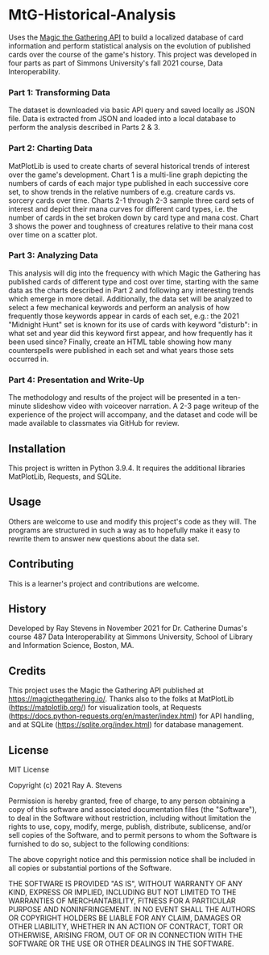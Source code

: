 # MtG-Historical-Analysis
 Uses the [Magic the Gathering API](<https://magicthegathering.io/>) to build a localized database of card information and perform statistical analysis on the evolution of published cards over the course of the game's history. This project was developed in four parts as part of Simmons University's fall 2021 course, Data Interoperability.

### Part 1: Transforming Data
 The dataset is downloaded via basic API query and saved locally as JSON file. Data is extracted from JSON and loaded into a local database to perform the analysis described in Parts 2 & 3.

### Part 2: Charting Data
 MatPlotLib is used to create charts of several historical trends of interest over the game's development. Chart 1 is a multi-line graph depicting the numbers of cards of each major type published in each successive core set, to show trends in the relative numbers of e.g. creature cards vs. sorcery cards over time. Charts 2-1 through 2-3 sample three card sets of interest and depict their mana curves for different card types, i.e. the number of cards in the set broken down by card type and mana cost. Chart 3 shows the power and toughness of creatures relative to their mana cost over time on a scatter plot.

### Part 3: Analyzing Data
 This analysis will dig into the frequency with which Magic the Gathering has published cards of different type and cost over time, starting with the same data as the charts described in Part 2 and following any interesting trends which emerge in more detail. Additionally, the data set will be analyzed to select a few mechanical keywords and perform an analysis of how frequently those keywords appear in cards of each set, e.g.: the 2021 "Midnight Hunt" set is known for its use of cards with keyword "disturb": in what set and year did this keyword first appear, and how frequently has it been used since? Finally, create an HTML table showing how many counterspells were published in each set and what years those sets occurred in.

### Part 4: Presentation and Write-Up
 The methodology and results of the project will be presented in a ten-minute slideshow video with voiceover narration. A 2-3 page writeup of the experience of the project will accompany, and the dataset and code will be made available to classmates via GitHub for review.

## Installation
 This project is written in Python 3.9.4. It requires the additional libraries MatPlotLib, Requests, and SQLite.

## Usage
 Others are welcome to use and modify this project's code as they will. The programs are structured in such a way as to hopefully make it easy to rewrite them to answer new questions about the data set.

## Contributing
 This is a learner's project and contributions are welcome.

## History
 Developed by Ray Stevens in November 2021 for Dr. Catherine Dumas's course 487 Data Interoperability at Simmons University, School of Library and Information Science, Boston, MA.

## Credits
 This project uses the Magic the Gathering API published at https://magicthegathering.io/. Thanks also to the folks at MatPlotLib (https://matplotlib.org/) for visualization tools, at Requests (https://docs.python-requests.org/en/master/index.html) for API handling, and at SQLite (https://sqlite.org/index.html) for database management.

## License
 MIT License

 Copyright (c) 2021 Ray A. Stevens

 Permission is hereby granted, free of charge, to any person obtaining a copy
of this software and associated documentation files (the "Software"), to deal
in the Software without restriction, including without limitation the rights
to use, copy, modify, merge, publish, distribute, sublicense, and/or sell
copies of the Software, and to permit persons to whom the Software is
furnished to do so, subject to the following conditions:

 The above copyright notice and this permission notice shall be included in all
copies or substantial portions of the Software.

 THE SOFTWARE IS PROVIDED "AS IS", WITHOUT WARRANTY OF ANY KIND, EXPRESS OR
IMPLIED, INCLUDING BUT NOT LIMITED TO THE WARRANTIES OF MERCHANTABILITY,
FITNESS FOR A PARTICULAR PURPOSE AND NONINFRINGEMENT. IN NO EVENT SHALL THE
AUTHORS OR COPYRIGHT HOLDERS BE LIABLE FOR ANY CLAIM, DAMAGES OR OTHER
LIABILITY, WHETHER IN AN ACTION OF CONTRACT, TORT OR OTHERWISE, ARISING FROM,
OUT OF OR IN CONNECTION WITH THE SOFTWARE OR THE USE OR OTHER DEALINGS IN THE
SOFTWARE.

